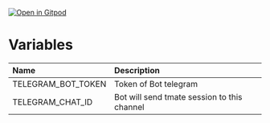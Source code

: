 [![Open in Gitpod](https://gitpod.io/button/open-in-gitpod.svg)](https://github.com/TxGVNN/gitpod)

# Variables

| Name               | Description                                 |
|:-------------------|:--------------------------------------------|
| TELEGRAM_BOT_TOKEN | Token of Bot telegram                       |
| TELEGRAM_CHAT_ID   | Bot will send tmate session to this channel |

